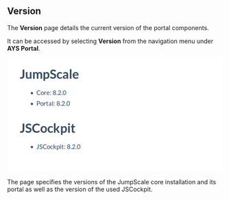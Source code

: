 ## Version

The **Version** page details the current version of the portal components.

It can be accessed by selecting **Version** from the navigation menu under **AYS Portal**.

![](version.png)

The page specifies the versions of the JumpScale core installation and its portal as well as the version of the used JSCockpit.
